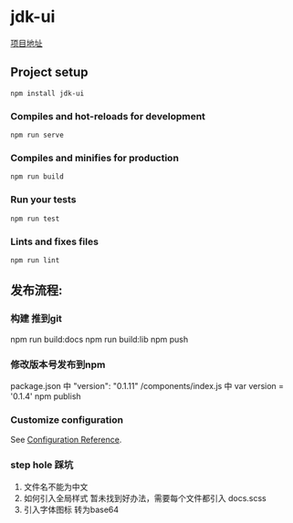 # jdk-ui

[项目地址](https://ex-caliburn.github.io/Jdk-UI/)

## Project setup
```
npm install jdk-ui
```

### Compiles and hot-reloads for development
```
npm run serve
```

### Compiles and minifies for production
```
npm run build
```

### Run your tests
```
npm run test
```

### Lints and fixes files
```
npm run lint
```

## 发布流程:

### 构建 推到git
npm run build:docs
npm run build:lib
npm push

### 修改版本号发布到npm
package.json 中 "version": "0.1.11"
/components/index.js 中 var version = '0.1.4'
npm publish

### Customize configuration
See [Configuration Reference](https://cli.vuejs.org/config/).

### step hole 踩坑
1. 文件名不能为中文
2. 如何引入全局样式 暂未找到好办法，需要每个文件都引入 docs.scss
3. 引入字体图标 转为base64
